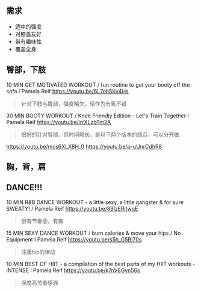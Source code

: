 ## 需求
- 适中的强度
- 对膝盖友好
- 带有趣味性
- 覆盖全身

## 臀部，下肢

10 MIN GET MOTIVATED WORKOUT / fun routine to get your booty off the sofa I Pamela Reif
https://youtu.be/6L7oh5Kv4Hs 
> 针对下肢与腹部，强度略欠，但作为有氧不错

30 MIN BOOTY WORKOUT / Knee Friendly Edition - Let's Train Together I Pamela Reif
https://youtu.be/irrXLzbTm2A
> 很好的针对臀部，但时间略长。是以下两个版本的结合，可以分开做

https://youtu.be/mcs6XLX8H_0
https://youtu.be/p-uUnrCdhR8


## 胸，背，肩


## DANCE!!!
10 MIN R&B DANCE WORKOUT - a little sexy, a little gangster & for sure SWEATY! / Pamela Reif
https://youtu.be/89lzERjtwqE
> 很有节奏感，有趣

15 MIN SEXY DANCE WORKOUT / burn calories & move your hips / No Equipment I Pamela Reif
https://youtu.be/s5h_G5BI70s
> 注重hip的律动


10 MIN BEST OF HIIT - a compilation of the best parts of my HIIT workouts - INTENSE I Pamela Reif
https://youtu.be/k7nV8Gyn56o
> 强度高节奏感强
